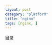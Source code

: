 ```yaml
---
layout: post
category: "platform"
title: "nginx"
tags: [nginx, ]
---
```


目录

<!-- TOC -->


<!-- /TOC -->
